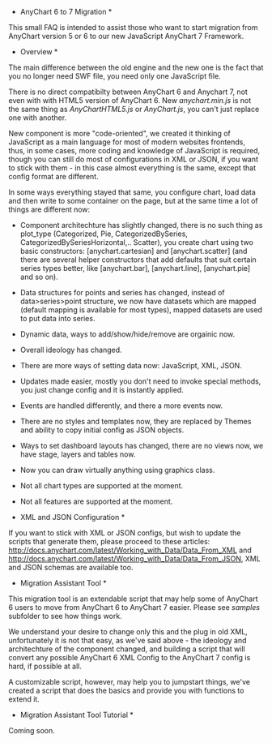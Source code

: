 * AnyChart 6 to 7 Migration *

This small FAQ is intended to assist those who want to start migration from AnyChart version 5 or 6 to our new JavaScript AnyChart 7 Framework. 

* Overview *

The main difference between the old engine and the new one is the fact that you no longer need SWF file, you need only one JavaScript file.

There is no direct compatibilty between AnyChart 6 and Anychart 7, not even with with HTML5 version of AnyChart 6. New <i>anychart.min.js</i> is not the same thing as <i>AnyChartHTML5.js</i> or <i>AnyChart.js</i>, you can't just replace one with another.

New component is more "code-oriented", we created it thinking of JavaScript as a main language for most of modern websites frontends, thus, in some cases, more coding and knowledge of JavaScript is required, though you can still do most of configurations in XML or JSON, if you want to stick with them - in this case almost everything is the same, except that config format are different.

In some ways everything stayed that same, you configure chart, load data and then write to some container on the page, but at the same time a lot of things are different now:

- Component architechture has slightly changed, there is no such thing as plot_type (Categorized, Pie, CategorizedBySeries, CategorizedBySeriesHorizontal,.. Scatter), you create chart using two basic constructors: [anychart.cartesian] and [anychart.scatter] (and there are several helper constructors that add defaults that suit certain series types better, like [anychart.bar], [anychart.line], [anychart.pie] and so on).

- Data structures for points and series has changed, instead of data>series>point structure, we now have datasets which are mapped (default mapping is available for most types), mapped datasets are used to put data into series.

- Dynamic data, ways to add/show/hide/remove are orgainic now.

- Overall ideology has changed.

- There are more ways of setting data now: JavaScript, XML, JSON.

- Updates made easier, mostly you don't need to invoke special methods, you just change config and it is instantly applied. 
- Events are handled differently, and there a more events now.

- There are no styles and templates now, they are replaced by Themes and ability to copy initial config as JSON objects.

- Ways to set dashboard layouts has changed, there are no views now, we have stage, layers and tables now.

- Now you can draw virtually anything using graphics class.

- Not all chart types are supported at the moment.

- Not all features are supported at the moment.

* XML and JSON Configuration *

If you want to stick with XML or JSON configs, but wish to update the scripts that generate them, please proceed to these articles: http://docs.anychart.com/latest/Working_with_Data/Data_From_XML and http://docs.anychart.com/latest/Working_with_Data/Data_From_JSON, XML and JSON schemas are available too.

* Migration Assistant Tool *

This migration tool is an extendable script that may help some of AnyChart 6 users to move from AnyChart 6 to AnyChart 7 easier. Please see *samples* subfolder to see how things work.

We understand your desire to change only this and the plug in old XML, unfortunately it is not that easy, as we've said above - the ideology and architechture of the component changed, and building a script that will convert any possible AnyChart 6 XML Config to the AnyChart 7 config is hard, if possible at all.

A customizable script, however, may help you to jumpstart things, we've created a script that does the basics and provide you with functions to extend it.

* Migration Assistant Tool Tutorial *

Coming soon.

